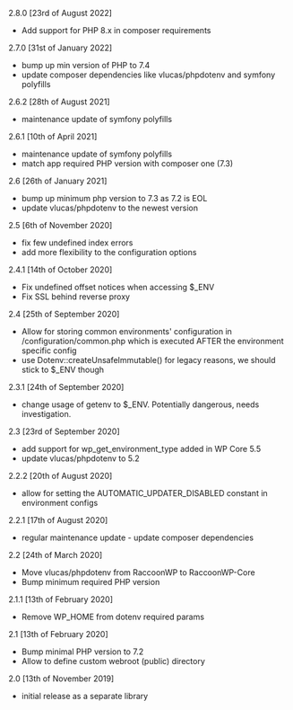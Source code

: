 2.8.0 [23rd of August 2022]
- Add support for PHP 8.x in composer requirements

2.7.0 [31st of January 2022]
- bump up min version of PHP to 7.4
- update composer dependencies like vlucas/phpdotenv and symfony polyfills

2.6.2 [28th of August 2021]
- maintenance update of symfony polyfills

2.6.1 [10th of April 2021]
- maintenance update of symfony polyfills
- match app required PHP version with composer one (7.3)

2.6 [26th of January 2021]
- bump up minimum php version to 7.3 as 7.2 is EOL
- update vlucas/phpdotenv to the newest version

2.5 [6th of November 2020]
- fix few undefined index errors
- add more flexibility to the configuration options

2.4.1 [14th of October 2020]
- Fix undefined offset notices when accessing $_ENV
- Fix SSL behind reverse proxy

2.4 [25th of September 2020]
- Allow for storing common environments' configuration in /configuration/common.php which is executed AFTER the environment specific config
- use Dotenv::createUnsafeImmutable() for legacy reasons, we should stick to $_ENV though

2.3.1 [24th of September 2020]
- change usage of getenv to $_ENV. Potentially dangerous, needs investigation.

2.3 [23rd of September 2020]
- add support for wp_get_environment_type added in WP Core 5.5
- update vlucas/phpdotenv to 5.2

2.2.2 [20th of August 2020]
- allow for setting the AUTOMATIC_UPDATER_DISABLED constant in environment configs

2.2.1 [17th of August 2020]
- regular maintenance update - update composer dependencies

2.2 [24th of March 2020]
- Move vlucas/phpdotenv from RaccoonWP to RaccoonWP-Core
- Bump minimum required PHP version

2.1.1 [13th of February 2020]
- Remove WP_HOME from dotenv required params

2.1 [13th of February 2020]
- Bump minimal PHP version to 7.2
- Allow to define custom webroot (public) directory

2.0 [13th of November 2019]
- initial release as a separate library
